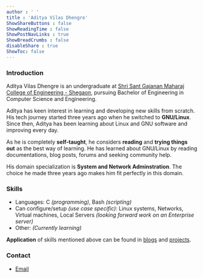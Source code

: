 ```yaml
---
author : ' '
title : 'Aditya Vilas Dhengre'
ShowShareButtons : false
ShowReadingTime : false
ShowPostNavLinks : true
ShowBreadCrumbs : false
disableShare : true
ShowToc: false
---
```


### Introduction

Aditya Vilas Dhengre is an undergraduate at [Shri Sant Gajanan Maharaj College of Engineering - Shegaon](https://ssgmce.ac.in/),
pursuing Bachelor of Engineering in Computer Science and Engineering. 

Aditya has keen interest in learning and developing new skills from scratch.
His tech journey started three years ago when he switched to **GNU/Linux**. Since then, Aditya has been learning about Linux and GNU software and improving every day.

As he is completely **self-taught**, he considers **reading** and **trying things out** as the best way of learning. He has learned about GNU/Linux
by reading documentations, blog posts, forums and seeking community help.

His domain specialization is **System and Network Adminstration**. The choice he made three years ago
makes him fit perfectly in this domain.

### Skills
- Languages: C *(programming)*, Bash *(scripting)*
- Can configure/setup *(use case specific)*: Linux systems, Networks, Virtual machines,
Local Servers *(looking forward work on an Enterprise server)*
- Other: *(Currently learning)*

**Application** of skills mentioned above can be found in [blogs](/blogs) and [projects](/projects).

### Contact 
- [Email](mailto:demo.lappy@protonmail.com)
